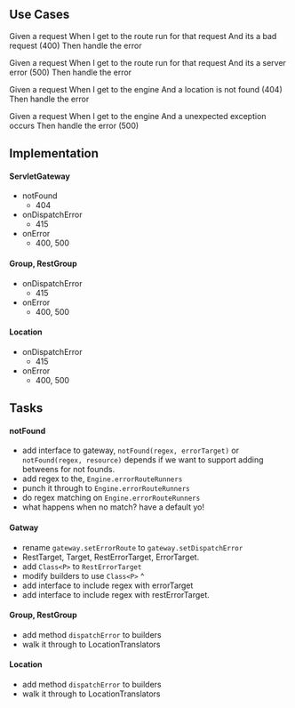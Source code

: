 ## Use Cases

Given a request
When I get to the route run for that request
And its a bad request (400)
Then handle the error

Given a request
When I get to the route run for that request
And its a server error (500)
Then handle the error

Given a request
When I get to the engine
And a location is not found (404)
Then handle the error

Given a request
When I get to the engine
And a unexpected exception occurs
Then handle the error (500)

## Implementation

#### ServletGateway

 - notFound
    - 404
 - onDispatchError
    - 415
 - onError
    - 400, 500
    
#### Group, RestGroup

 - onDispatchError
    - 415
 - onError
     - 400, 500
     
#### Location

- onDispatchError
    - 415
 - onError
     - 400, 500 
     
     
## Tasks

#### notFound
 - add interface to gateway, `notFound(regex, errorTarget)` or `notFound(regex, resource)`
   depends if we want to support adding betweens for not founds.
 - add regex to the, `Engine.errorRouteRunners`
 - punch it through to `Engine.errorRouteRunners`
 - do regex matching on `Engine.errorRouteRunners`
 - what happens when no match? have a default yo!

#### Gatway
 - rename `gateway.setErrorRoute` to `gateway.setDispatchError`
 - RestTarget, Target, RestErrorTarget, ErrorTarget.
 - add `Class<P>` to `RestErrorTarget`
 - modify builders to use `Class<P>` ^
 - add interface to include regex with errorTarget
 - add interface to include regex with restErrorTarget.
 
#### Group, RestGroup
 - add method `dispatchError` to builders
 - walk it through to LocationTranslators

#### Location
 - add method `dispatchError` to builders
 - walk it through to LocationTranslators
 

  
    